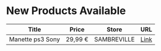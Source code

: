 # New Products Available

| Title | Price | Store | URL |
|---|---|---|---|
| Manette ps3 Sony | 29,99 € | SAMBREVILLE | [Link](https://www.cashconverters.be/fr/accessoires-jeux-video/641183-manette-ps3-sony.html) |
